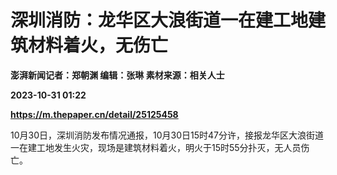 # 深圳消防：龙华区大浪街道一在建工地建筑材料着火，无伤亡
**澎湃新闻记者：郑朝渊 编辑：张琳 素材来源：相关人士**

**2023-10-31 01:22**

**https://m.thepaper.cn/detail/25125458**

10月30日，深圳消防发布情况通报，10月30日15时47分许，接报龙华区大浪街道一在建工地发生火灾，现场是建筑材料着火，明火于15时55分扑灭，无人员伤亡。